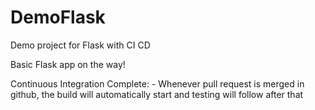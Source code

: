 # DemoFlask
Demo project for Flask with CI CD

Basic Flask app on the way!

Continuous Integration Complete:
    - Whenever pull request is merged in github, the build will automatically start and testing will follow after that